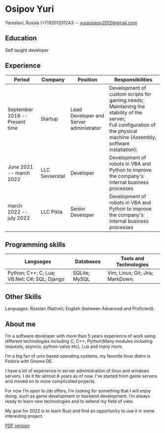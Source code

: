 # Osipov Yuri

Yaroslavl, Russia
(+7)9201331243 -- yuraosipov2012@gmail.com

## Education

Self taught developer

## Experience

|Period|Company|Position|Responsibilities|
|---|---|---|---|
|September 2016 -- Present time | Startup | Lead Developer and Server administrator | Development of custom scripts for gaming needs; <br> Maintaining the stability of the server;<br> Full configuration of the physical machine (Assembly, software installation); |
|June 2021 -- march 2022 | LLC Sevserstal | Developer | Development of robots in VBA and Python to improve the company's internal business processes |
|march 2022 -- july 2022 | LLC Pikta | Senior Developer | Development of robots in VBA and Python to improve the company's internal business processes |

## Programming skills

|Languages|Databases|Tools and Technologies|
|---|---|---|
|Python; C++; C; Lua; VB.Net; C#; SQL; Django|SQLite; MySQL|Vim; Linux; Git; Jira; MarkDown;|

## Other Skills

Languages: Russian (Native); English (between Advanced and Proficient).

## About me

I’m a software developer with more than 5 years experience of work using different technologies including C, C++, Python(Many modules including requests, asyncio, python-valve etc), Lua and many more.

I’m a big fan of unix based operating systems, my favorite linux distro is Fedora with Gnome DE.

I have a lot of experience in server administration of linux and windows servers. I do it for almost 6 years as of now. I’ve started from game servers and moved on to more complicated projects.

For now I’m open to job offers, I’m looking for something that I will enjoy doing, such as game development or backend development. I’m always ready to learn new technologies and to extend my field of view.

My goal for 2022 is to learn Rust and find an opportunity to use it in some interesting project.

[PDF version](https://github.com/LutzGebelman/LutzGebelman.Github.io/blob/main/Osipov_Yuri_Developer_CV.pdf)
